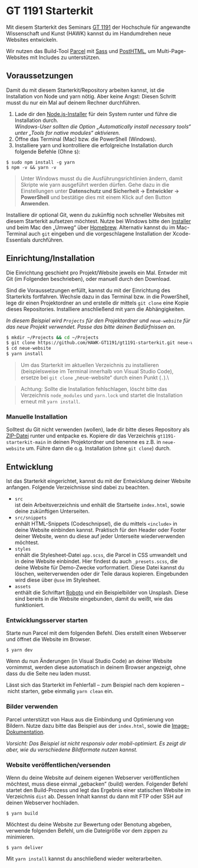 # GT 1191 Starterkit

Mit diesem Starterkit des Seminars [GT 1191](https://hawk-gt1191.de/) der Hochschule für angewandte Wissenschaft und Kunst (HAWK) kannst du im Handumdrehen neue Websites entwickeln.

Wir nutzen das Build-Tool [Parcel](https://parceljs.org/) mit [Sass](https://parceljs.org/languages/sass/) und [PostHTML](https://parceljs.org/languages/html/#posthtml), um Multi-Page-Websites mit Includes zu unterstützen.

## Voraussetzungen

Damit du mit diesem Starterkit/Repository arbeiten kannst, ist die Installation von Node und yarn nötig. Aber keine Angst: Diesen Schritt musst du nur ein Mal auf deinem Rechner durchführen.

1. Lade dir den [Node.js-Installer](https://nodejs.org/en/download/) für dein System runter und führe die Installation durch.\
   _Windows-User sollten die Option „Automatically install necessary tools“ unter „Tools for native modules“ aktivieren._
2. Öffne das Terminal (Mac) bzw. die PowerShell (Windows).
3. Installiere yarn und kontrolliere die erfolgreiche Installation durch folgende Befehle (Ohne `$`):

```shell
$ sudo npm install -g yarn
$ npm -v && yarn -v
```

> Unter Windows musst du die Ausführungsrichtlinien ändern, damit Skripte wie yarn ausgeführt werden dürfen. Gehe dazu in die Einstellungen unter **Datenschutz und Sicherheit → Entwickler → PowerShell** und bestätige dies mit einem Klick auf den Button **Anwenden**.

Installiere dir optional Git, wenn du zukünftig noch schneller Websites mit diesem Starterkit aufsetzen möchtest. Nutze bei Windows bitte den [Installer](https://git-scm.com/download/win) und beim Mac den „Umweg“ über [Homebrew](https://git-scm.com/download/mac). Alternativ kannst du im Mac-Terminal auch `git` eingeben und die vorgeschlagene Installation der Xcode-Essentials durchführen.

## Einrichtung/Installation

Die Einrichtung geschieht pro Projekt/Website jeweils ein Mal. Entwder mit Git (im Folgenden beschrieben), oder manuell durch den Download.

Sind die Voraussetzungen erfüllt, kannst du mit der Einrichtung des Starterkits fortfahren. Wechsle dazu in das Terminal bzw. in die PowerShell, lege dir einen Projektordner an und erstelle dir mittels `git clone` eine Kopie dieses Repositories. Installiere anschließend mit yarn die Abhängigkeiten.

_In diesem Beispiel wird `Projects` für den Projektordner und `neue-website` für das neue Projekt verwendet. Passe das bitte deinen Bedürfnissen an._

```sh
$ mkdir ~/Projects && cd ~/Projects
$ git clone https://github.com/HAWK-GT1191/gt1191-starterkit.git neue-website
$ cd neue-website
$ yarn install
```

> Um das Starterkit im aktuellen Verzeichnis zu installieren (beispielsweise im Terminal innerhalb von Visual Studio Code), ersetze bei `git clone` „neue-website“ durch einen Punkt (`.`).\

> Achtung: Sollte die Installation fehlschlagen, löscht bitte das Verzeichnis `node_modules` und `yarn.lock` und startet die Installation erneut mit `yarn install`.

### Manuelle Installation

Solltest du Git nicht verwenden (wollen), lade dir bitte dieses Repository als [ZIP-Datei](https://github.com/HAWK-GT1191/gt1191-starterkit/archive/refs/heads/main.zip) runter und entpacke es. Kopiere dir das Verzeichnis `gt1191-starterkit-main` in deinen Projektordner und benenne es z.B. in `neue-website` um. Führe dann die o.g. Installation (ohne `git clone`) durch.

## Entwicklung

Ist das Starterkit eingerichtet, kannst du mit der Entwicklung deiner Website anfangen. Folgende Verzeichnisse sind dabei zu beachten.

- `src`\
  ist dein Arbeitsverzeichnis und enhält die Startseite `index.html`, sowie deine zukünftigen Unterseiten.
- `src/snippets`\
  enhält HTML-Snippets (Codeschnipsel), die du mittels `<include>` in deine Website einbinden kannst. Praktisch für den Header oder Footer deiner Website, wenn du diese auf jeder Unterseite wiederverwenden möchtest.
- `styles`\
  enhält die Stylesheet-Datei `app.scss`, die Parcel in CSS umwandelt und in deine Website einbindet. Hier findest du auch `_presets.scss`, die deine Website für Demo-Zwecke vorformatiert. Diese Datei kannst du löschen, weiterverwenden oder dir Teile daraus kopieren. Eingebunden wird diese über `@use` im Stylesheet.
- `assets`\
  enthält die Schriftart [Roboto](https://fonts.google.com/specimen/Roboto) und ein Beispielbilder von Unsplash. Diese sind bereits in die Website eingebunden, damit du weißt, wie das funktioniert.

### Entwicklungsserver starten

Starte nun Parcel mit dem folgenden Befehl. Dies erstellt einen Webserver und öffnet die Website im Browser.

```shell
$ yarn dev
```

Wenn du nun Änderungen (in Visual Studio Code) an deiner Website vornimmst, werden diese automatisch in deinem Browser angezeigt, ohne dass du die Seite neu laden musst.

Lässt sich das Starterkit im Fehlerfall – zum Beispiel nach dem kopieren – nicht starten, gebe einmalig `yarn clean` ein.

### Bilder verwenden

Parcel unterstützt von Haus aus die Einbindung und Optimierung von Bildern. Nutze dazu bitte das Beispiel aus der `index.html`, sowie die [Image-Dokumentation](https://parceljs.org/recipes/image/).

_Vorsicht: Das Beispiel ist nicht responsiv oder mobil-optimiert. Es zeigt dir aber, wie du verschiedene Bildformate nutzen kannst._

### Website veröffentlichen/versenden

Wenn du deine Website auf deinem eigenen Webserver veröffentlichen möchtest, muss diese einmal „gebacken” (build) werden. Folgender Befehl startet den Build-Prozess und legt das Ergebnis einer statischen Website im Verzeichnis `dist` ab. Dessen Inhalt kannst du dann mit FTP oder SSH auf deinen Webserver hochladen.

```shell
$ yarn build
```

Möchtest du deine Website zur Bewertung oder Benotung abgeben, verwende folgenden Befehl, um die Dateigröße vor dem zippen zu minimieren.

```shell
$ yarn deliver
```

Mit `yarn install` kannst du anschließend wieder weiterarbeiten.
